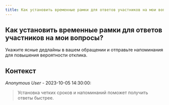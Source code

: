 ```yaml
---
title: Как установить временные рамки для ответов участников на мои вопросы?
---
```


## Как установить временные рамки для ответов участников на мои вопросы?

Укажите ясные дедлайны в вашем обращении и отправьте напоминания для повышения вероятности отклика.

## Контекст

_Anonymous User_ - 2023-10-05 14:30:00:

> Установка четких сроков и напоминаний поможет получить ответы быстрее.
